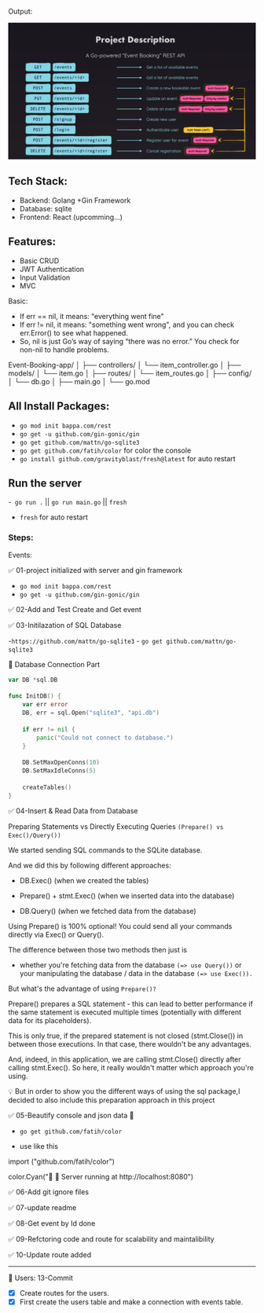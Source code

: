 Output:

![Event-Api](BookingApi.jpeg)

## Tech Stack:
- Backend: Golang +Gin Framework
- Database: sqlite
- Frontend: React (upcomming...)

## Features: 
- Basic CRUD
- JWT Authentication
- Input Validation
- MVC 

Basic: 

- If err == nil, it means: "everything went fine"
- If err != nil, it means: "something went wrong", and you can check err.Error() to see what happened.
- So, nil is just Go’s way of saying “there was no error.” You check for non-nil to handle problems.


Event-Booking-app/
│
├── controllers/
│   └── item_controller.go
│
├── models/
│   └── item.go
│
├── routes/
│   └── item_routes.go
│
├── config/
│   └── db.go
│
├── main.go
│
└── go.mod



## All Install Packages:

-  `go mod init bappa.com/rest`
-  `go get -u github.com/gin-gonic/gin`
-  `go get github.com/mattn/go-sqlite3`
- `go get github.com/fatih/color`  for color the console
- `go install github.com/gravityblast/fresh@latest` for auto restart


## Run the server

-` go run .` ||  `go run main.go` || `fresh`
- `fresh` for auto restart 


### Steps:

Events:

✅ 01-project initialized with server and gin framework 

-  `go mod init bappa.com/rest`
-  `go get -u github.com/gin-gonic/gin`

✅ 02-Add and Test Create and Get event 


✅ 03-Initilazation of SQL Database 

 -`https://github.com/mattn/go-sqlite3`
    - `go get github.com/mattn/go-sqlite3`


🔋 Database Connection Part

```go
var DB *sql.DB
 
func InitDB() {
    var err error
    DB, err = sql.Open("sqlite3", "api.db")
 
    if err != nil {
        panic("Could not connect to database.")
    }
 
    DB.SetMaxOpenConns(10)
    DB.SetMaxIdleConns(5)
 
    createTables()
}
```
✅ 04-Insert & Read Data from Database

Preparing Statements vs Directly Executing Queries `(Prepare() vs Exec()/Query())`

We started sending SQL commands to the SQLite database.

And we did this by following different approaches:

- DB.Exec() (when we created the tables)

- Prepare() + stmt.Exec() (when we inserted data into the database)

- DB.Query() (when we fetched data from the database)

Using Prepare() is 100% optional! You could send all your commands directly via Exec() or Query().

The difference between those two methods then just is 

- whether you're fetching data from the database `(=> use Query())` or your manipulating the database / data in the database `(=> use Exec()).`

But what's the advantage of using `Prepare()?`

Prepare() prepares a SQL statement - this can lead to better performance if the same statement is executed multiple times (potentially with different data for its placeholders).

This is only true, if the prepared statement is not closed (stmt.Close()) in between those executions. In that case, there wouldn't be any advantages.

And, indeed, in this application, we are calling stmt.Close() directly after calling stmt.Exec(). So here, it really wouldn't matter which approach you're using.

💡 But in order to show you the different ways of using the sql package,I decided to also include this preparation approach in this project 


✅  05-Beautify console and json data 🔆

- `go get github.com/fatih/color`

- use like this

import ("github.com/fatih/color")

color.Cyan("🔋 🚀 Server running at http://localhost:8080")

✅ 06-Add git ignore files

✅ 07-update readme

✅ 08-Get event by Id done

✅ 09-Refctoring code and route for scalability and maintalibility

✅ 10-Update route added

--- 

🧖 Users: 13-Commit

- [X] Create routes for the users.
- [X] First create the users table and make a connection with events table.